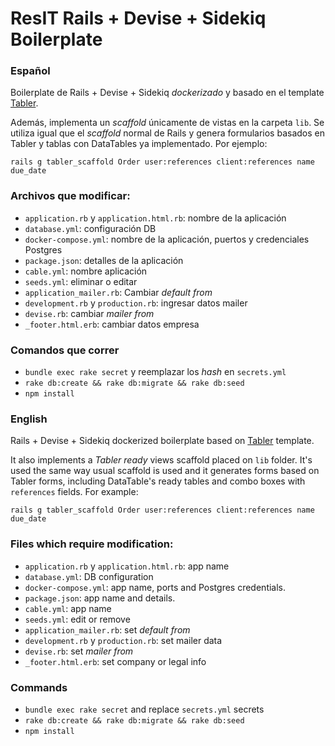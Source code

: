 # ResIT Rails + Devise + Sidekiq Boilerplate

### Español
Boilerplate de Rails + Devise + Sidekiq _dockerizado_ y basado en el template [Tabler](https://tabler.github.io/tabler/).

Además, implementa un _scaffold_ únicamente de vistas en la carpeta `lib`. Se utiliza igual que el _scaffold_ normal de Rails y genera formularios basados en Tabler y tablas con DataTables ya implementado. Por ejemplo:
```
rails g tabler_scaffold Order user:references client:references name due_date
```

### Archivos que modificar:
- `application.rb` y `application.html.rb`: nombre de la aplicación
- `database.yml`: configuración DB
- `docker-compose.yml`: nombre de la aplicación, puertos y credenciales Postgres
- `package.json`: detalles de la aplicación
- `cable.yml`: nombre aplicación
- `seeds.yml`: eliminar o editar
- `application_mailer.rb`: Cambiar _default from_ 
- `development.rb` y `production.rb`: ingresar datos mailer
- `devise.rb`: cambiar _mailer from_
- `_footer.html.erb`: cambiar datos empresa

### Comandos que correr
- `bundle exec rake secret` y reemplazar los _hash_ en `secrets.yml`
- `rake db:create && rake db:migrate && rake db:seed`
- `npm install`

### English
Rails + Devise + Sidekiq dockerized boilerplate based on [Tabler](https://tabler.github.io/tabler/) template.

It also implements a _Tabler ready_ views scaffold placed on `lib` folder. It's used the same way usual scaffold is used and it generates forms based on Tabler forms, including DataTable's ready tables and combo boxes with `references` fields. For example:
```
rails g tabler_scaffold Order user:references client:references name due_date
```

### Files which require modification:
- `application.rb` y `application.html.rb`: app name
- `database.yml`: DB configuration
- `docker-compose.yml`: app name, ports and Postgres credentials.
- `package.json`: app name and details.
- `cable.yml`: app name
- `seeds.yml`: edit or remove
- `application_mailer.rb`: set _default from_ 
- `development.rb` y `production.rb`: set mailer data
- `devise.rb`: set _mailer from_
- `_footer.html.erb`: set company or legal info

### Commands
- `bundle exec rake secret` and replace `secrets.yml` secrets
- `rake db:create && rake db:migrate && rake db:seed`
- `npm install`
